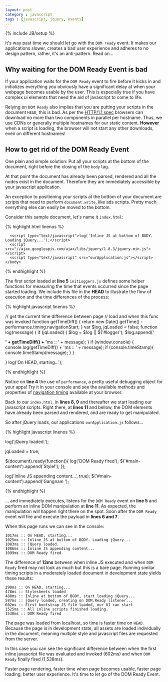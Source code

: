 ```yaml
---
layout: post
category : javascript
tags : [javascript, jquery, events]
---
```

{% include JB/setup %}

It's way past time we should let go with the `DOM ready` event. It makes our applications slower, creates a bad user experience and adheres to no design pattern, rather, it's an anti-pattern. Read on...

## Why waiting for the DOM Ready Event is bad

If your application waits for the  `DOM Ready` event to fire before it kicks in and initializes everything you obviously have a significant delay at when your webpage becomes usable by the user. This is especially true if you have complex ui elements that need the aid of javascript to come to life.

Relying on `DOM Ready` also implies that you are putting your scripts in the document `HEAD`, this is bad. As per the [HTTP/1.1 spec](http://www.w3.org/Protocols/rfc2616/rfc2616-sec8.html#sec8.1.4) browsers can download no more than two components in parallel per hostname. Thus, we use CDNs or generally multiple hostnames for our static content. **However** when a script is loading, the browser will not start any other downloads, even on different hostnames!

## How to get rid of the DOM Ready Event

One plain and simple solution: Put all your scripts at the bottom of the document, right before the closing of the `body` tag.

At that point the document has already been parsed, rendered and all the nodes exist in the document. Therefore they are immediately accessible by your javascript application.

An exception to positioning your scripts at the bottom of your document are scripts that need to perform `document.write`, like ads scripts. Pretty much everything else can easily be moved to the bottom.

Consider this sample document, let's name it `index.html`:

{% highlight html linenos %}

  <!DOCTYPE html>
  <html>
    <head lang="en">
      <title>Our webpage</title>
      <script type="text/javascript" src="initLoggers.js"></script>
    </head>
    <body>
      <div id="main-content"></div>
      <div id="logger"></div>

      <script type="text/javascript">log('Inline JS at bottom of BODY. Loading jQuery...');</script>
      <script src="//ajax.googleapis.com/ajax/libs/jquery/1.8.3/jquery.min.js"></script>
      <script type="text/javascript" src="ourApplication.js"></script>
    </body>
  </html>

{% endhighlight %}

The first script loaded at **line 5** `initLoggers.js` defines some helper functions for measuring the time that events occurred since the page started loading. We include this file in the **HEAD** to illustrate the flow of execution and the time differences of the process:

{% highlight javascript linenos %}

  // get the current time difference between page
  // load and when this func was invoked
  function getTimeDiff() {
    return new Date().getTime() - performance.timing.navigationStart;
  }
  var $log, jqLoaded = false;
  function log(message) {
    if (jqLoaded) {
      $log = $log || $('#logger');
      $log.append('<p><b>' + getTimeDiff() + '</b>ms :: ' + message);
    }
    if (window.console) {
      console.log(getTimeDiff() + 'ms :: ' + message);
      if (console.timeStamp){
        console.timeStamp(message);
      }
    }

  }
  log('On HEAD, starting...');

{% endhighlight %}

Notice on **line 4** the use of `performance`, a pretty useful debugging object for your apps! Try it in your console and see the available methods and properties of [navigation timing](http://dvcs.w3.org/hg/webperf/raw-file/tip/specs/NavigationTiming/Overview.html) available at your browser.

Back to our `index.html`, in **lines 8, 9** and thereafter we start loading our javascript scripts. Right there, at **lines 11** and bellow, the DOM elements have already been parsed and rendered, and are ready to get manipulated.

So after jQuery loads, our applications `ourApplication.js` follows...

{% highlight javascript linenos %}

  log('jQuery loaded.');

  jqLoaded = true;

  $(document).ready(function(){
    log('DOM Ready fired');
    $('#main-content').append('Style!');
  });

  log('Inline JS appending content...', true);
  $('#main-content').append('Gangnam ');

{% endhighlight %}

... and immediately executes, listens for the `DOM Ready` event on **line 5** and perform an inline DOM manipulation at **line 11**. As expected, the manipulation will happen right there on the spot. Soon after the `DOM Ready` event will fire and execute the payload in **lines 6 and 7**.

When this page runs we can see in the console:

    1017ms :: On HEAD, starting...
    1025ms :: Inline JS at bottom of BODY. Loading jQuery...
    1083ms :: jQuery loaded.
    1086ms :: Inline JS appending content...
    1099ms :: DOM Ready fired

The difference of **13ms** between when inline JS executed and when `DOM Ready` fired may not look as much but this is a bare page. Running similar timing scripts in a moderately loaded document in development state yields these results:

    290ms :: On HEAD, starting...
    478ms :: Stylesheets loaded
    488ms :: Inline at bottom of BODY, start loading jQuery...
    587ms :: jQuery loaded, creating on DOM.Ready listener...
    602ms :: First bootstrap JS file loaded, our UI can start
    1525ms :: All inline scripts finished loading.
    1538ms :: DOM Ready fired

The page was loaded from localhost, so time is faster time on `HEAD`. Because the page is in development state, all assets are loaded individually in the document, meaning multiple style and javascript files are requested from the server.

In this case you can see the significant difference between when the first inline javascript file was evaluated and invoked (602ms) and when `DOM Ready` finally fired (1,538ms).

Faster page rendering, faster time when page becomes usable, faster page loading, better user experience. It's time to let go of the DOM Ready Event.

